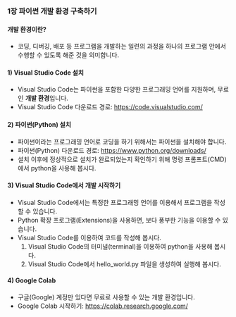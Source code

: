 ### 1장 파이썬 개발 환경 구축하기

#### 개발 환경이란?

* 코딩, 디버깅, 배포 등 프로그램을 개발하는 일련의 과정을 하나의 프로그램 안에서 수행할 수 있도록 해준 것을 의미합니다.

#### 1) Visual Studio Code 설치

* Visual Studio Code는 파이썬을 포함한 다양한 프로그래밍 언어를 지원하며, 무료인 <b>개발 환경</b>입니다.
* Visual Studio Code 다운로드 경로: https://code.visualstudio.com/

#### 2) 파이썬(Python) 설치

* 파이썬이라는 프로그래밍 언어로 코딩을 하기 위해서는 파이썬을 설치해야 합니다.
* 파이썬(Python) 다운로드 경로: https://www.python.org/downloads/
* 설치 이후에 정상적으로 설치가 완료되었는지 확인하기 위해 명령 프롬프트(CMD)에서 python을 사용해 봅시다.

#### 3) Visual Studio Code에서 개발 시작하기

* Visual Studio Code에서는 특정한 프로그래밍 언어를 이용해서 프로그램을 작성할 수 있습니다.
* Python 확장 프로그램(Extensions)을 사용하면, 보다 풍부한 기능을 이용할 수 있습니다.
* Visual Studio Code를 이용하여 코드를 작성해 봅시다.
  1. Visual Studio Code의 터미널(terminal)을 이용하여 python을 사용해 봅시다.
  2. Visual Studio Code에서 hello_world.py 파일을 생성하여 실행해 봅시다.

#### 4) Google Colab

* 구글(Google) 계정만 있다면 무료로 사용할 수 있는 개발 환경입니다.
* Google Colab 시작하기: https://colab.research.google.com/

